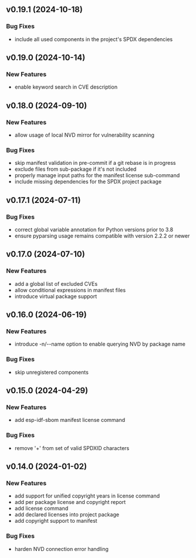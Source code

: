## v0.19.1 (2024-10-18)

### Bug Fixes

- include all used components in the project's SPDX dependencies

## v0.19.0 (2024-10-14)

### New Features

- enable keyword search in CVE description

## v0.18.0 (2024-09-10)

### New Features

- allow usage of local NVD mirror for vulnerability scanning

### Bug Fixes

- skip manifest validation in pre-commit if a git rebase is in progress
- exclude files from sub-package if it's not included
- properly manage input paths for the manifest license sub-command
- include missing dependencies for the SPDX project package

## v0.17.1 (2024-07-11)

### Bug Fixes

- correct global variable annotation for Python versions prior to 3.8
- ensure pyparsing usage remains compatible with version 2.2.2 or newer

## v0.17.0 (2024-07-10)

### New Features

- add a global list of excluded CVEs
- allow conditional expressions in manifest files
- introduce virtual package support

## v0.16.0 (2024-06-19)

### New Features

- introduce -n/--name option to enable querying NVD by package name

### Bug Fixes

- skip unregistered components

## v0.15.0 (2024-04-29)

### New Features

- add esp-idf-sbom manifest license command

### Bug Fixes

- remove '+' from set of valid SPDXID characters

## v0.14.0 (2024-01-02)

### New Features

- add support for unified copyright years in license command
- add per package license and copyright report
- add license command
- add declared licenses into project package
- add copyright support to manifest

### Bug Fixes

- harden NVD connection error handling
